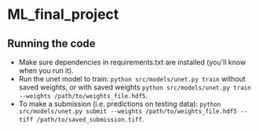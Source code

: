 # ML_final_project
## Running the code


- Make sure dependencies in requirements.txt are installed (you'll know when you run it).
- Run the unet model to train: `python src/models/unet.py train` without saved weights, or with saved weights `python src/models/unet.py train --weights /path/to/weights_file.hdf5`.
- To make a submission (i.e. predictions on testing data): `python src/models/unet.py submit --weights /path/to/weights_file.hdf5 --tiff /path/to/saved_submission.tiff`.

